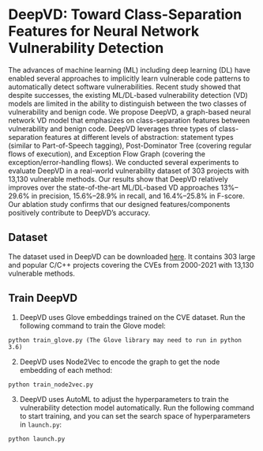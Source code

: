 # DeepVD: Toward Class-Separation Features for Neural Network Vulnerability Detection

The advances of machine learning (ML) including deep learning (DL) have enabled several approaches to implicitly learn vulnerable code patterns to automatically detect software vulnerabilities. Recent study showed that despite successes, the existing ML/DL-based vulnerability detection (VD) models are limited in the ability to distinguish between the two classes of vulnerability and benign code. We propose DeepVD, a graph-based neural network VD model that emphasizes on class-separation features between vulnerability and benign code. DeepVD leverages three types of class-separation features at different levels of abstraction: statement types (similar to Part-of-Speech tagging), Post-Dominator Tree (covering regular flows of execution), and Exception Flow Graph (covering the exception/error-handling flows). We conducted several experiments to evaluate DeepVD in a real-world vulnerability dataset of 303 projects with 13,130 vulnerable methods. Our results show that DeepVD relatively improves over the state-of-the-art ML/DL-based VD approaches 13%–29.6% in precision, 15.6%–28.9% in recall, and 16.4%–25.8% in F-score. Our ablation study confirms that our designed features/components positively contribute to DeepVD’s accuracy.

## Dataset

The dataset used in DeepVD can be downloaded [here](https://drive.google.com/drive/folders/1VPUGYjrhIEXYOdPjYGdwYrHfvGb4LL7O?usp=sharing). It contains 303 large and popular C/C++ projects covering the CVEs from 2000-2021 with 13,130 vulnerable methods.  

## Train DeepVD

1. DeepVD uses Glove embeddings trained on the CVE dataset. Run the following command to train the Glove model:

```
python train_glove.py (The Glove library may need to run in python 3.6)
```

2. DeepVD uses Node2Vec to encode the graph to get the node embedding of each method:

```
python train_node2vec.py 
```

3. DeepVD uses AutoML to adjust the hyperparameters to train the vulnerability detection model automatically. Run the following command to start training, and you can set the search space of hyperparameters in `launch.py`:

```
python launch.py
```
